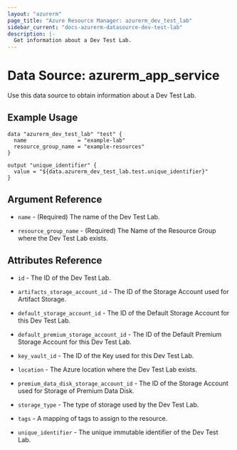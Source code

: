 ```yaml
---
layout: "azurerm"
page_title: "Azure Resource Manager: azurerm_dev_test_lab"
sidebar_current: "docs-azurerm-datasource-dev-test-lab"
description: |-
  Get information about a Dev Test Lab.
---
```


# Data Source: azurerm_app_service

Use this data source to obtain information about a Dev Test Lab.

## Example Usage

```hcl
data "azurerm_dev_test_lab" "test" {
  name                = "example-lab"
  resource_group_name = "example-resources"
}

output "unique_identifier" {
  value = "${data.azurerm_dev_test_lab.test.unique_identifier}"
}
```

## Argument Reference

* `name` - (Required) The name of the Dev Test Lab.

* `resource_group_name` - (Required) The Name of the Resource Group where the Dev Test Lab exists.

## Attributes Reference

* `id` - The ID of the Dev Test Lab.

* `artifacts_storage_account_id` - The ID of the Storage Account used for Artifact Storage.

* `default_storage_account_id` - The ID of the Default Storage Account for this Dev Test Lab.

* `default_premium_storage_account_id` - The ID of the Default Premium Storage Account for this Dev Test Lab.

* `key_vault_id` - The ID of the Key used for this Dev Test Lab.

* `location` - The Azure location where the Dev Test Lab exists.

* `premium_data_disk_storage_account_id` - The ID of the Storage Account used for Storage of Premium Data Disk.

* `storage_type` - The type of storage used by the Dev Test Lab.

* `tags` - A mapping of tags to assign to the resource.

* `unique_identifier` - The unique immutable identifier of the Dev Test Lab.
